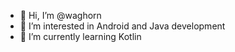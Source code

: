 - 👋 Hi, I’m @waghorn
- 👀 I’m interested in Android and Java development
- 🌱 I’m currently learning Kotlin

<!---
waghorn/waghorn is a ✨ special ✨ repository because its `README.md` (this file) appears on your GitHub profile.
You can click the Preview link to take a look at your changes.
--->
